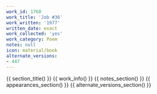 ```yaml
---
work_id: 1760
work_title: 'Job #36'
work_written: '1977'
written_date: exact
work_collected: 'yes'
work_category: Poem
notes: null
icon: material/book
alternate_versions:
- 447
---
```


{{ section_title() }}
{{ work_info() }}
{{ notes_section() }}
{{ appearances_section() }}
{{ alternate_versions_section() }}